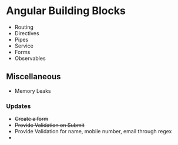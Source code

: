 # Angular Building Blocks

- Routing
- Directives
- Pipes
- Service
- Forms
- Observables

## Miscellaneous

- Memory Leaks

### Updates

<!-- 31/1/2021 -->
- ~~Create a form~~
- ~~Provide Validation on Submit~~
- Provide Validation for name, mobile number, email through regex
- 